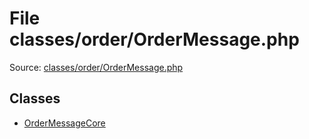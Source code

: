 File classes/order/OrderMessage.php
=========

Source: [classes/order/OrderMessage.php](https://github.com/PrestaShop/PrestaShop/blob/1.5.6.0/classes/order/OrderMessage.php)


Classes
-------

* [OrderMessageCore](class.OrderMessageCore.md)

